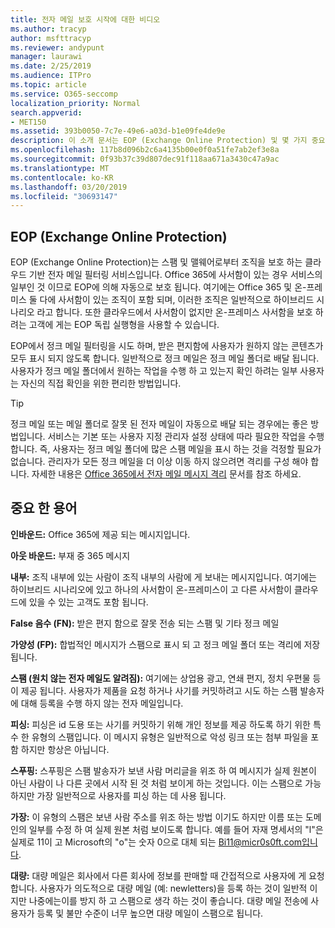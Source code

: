 ```yaml
---
title: 전자 메일 보호 시작에 대한 비디오
ms.author: tracyp
author: msfttracyp
ms.reviewer: andypunt
manager: laurawi
ms.date: 2/25/2019
ms.audience: ITPro
ms.topic: article
ms.service: O365-seccomp
localization_priority: Normal
search.appverid:
- MET150
ms.assetid: 393b0050-7c7e-49e6-a03d-b1e09fe4de9e
description: 이 소개 문서는 EOP (Exchange Online Protection) 및 몇 가지 중요 한 용어를 이해 하는 데 도움이 됩니다. 이 기능은 exchange Online 클라우드 호스팅 사서함을 보호 하는 Office 365 고객 및 exchange Server 2016와 같은 온-프레미스 사서함을 보호 하는 EOP 독립 실행형 고객에 게 적용 됩니다.
ms.openlocfilehash: 117b8d096b2c6a4135b00e0f0a51fe7ab2ef3e8a
ms.sourcegitcommit: 0f93b37c39d807dec91f118aa671a3430c47a9ac
ms.translationtype: MT
ms.contentlocale: ko-KR
ms.lasthandoff: 03/20/2019
ms.locfileid: "30693147"
---
```

## <a name="what-is-exchange-online-protection-eop"></a>EOP (Exchange Online Protection)

EOP (Exchange Online Protection)는 스팸 및 맬웨어로부터 조직을 보호 하는 클라우드 기반 전자 메일 필터링 서비스입니다. Office 365에 사서함이 있는 경우 서비스의 일부인 것 이므로 EOP에 의해 자동으로 보호 됩니다. 여기에는 Office 365 및 온-프레미스 둘 다에 사서함이 있는 조직이 포함 되며, 이러한 조직은 일반적으로 하이브리드 시나리오 라고 합니다. 또한 클라우드에서 사서함이 없지만 온-프레미스 사서함을 보호 하려는 고객에 게는 EOP 독립 실행형을 사용할 수 있습니다. 

EOP에서 정크 메일 필터링을 시도 하며, 받은 편지함에 사용자가 원하지 않는 콘텐츠가 모두 표시 되지 않도록 합니다. 일반적으로 정크 메일은 정크 메일 폴더로 배달 됩니다. 사용자가 정크 메일 폴더에서 원하는 작업을 수행 하 고 있는지 확인 하려는 일부 사용자는 자신의 직접 확인을 위한 편리한 방법입니다.  

> [!TIP]
> 정크 메일 또는 메일 폴더로 잘못 된 전자 메일이 자동으로 배달 되는 경우에는 좋은 방법입니다. 서비스는 기본 또는 사용자 지정 관리자 설정 상태에 따라 필요한 작업을 수행 합니다. 즉, 사용자는 정크 메일 폴더에 많은 스팸 메일을 표시 하는 것을 걱정할 필요가 없습니다. 관리자가 모든 정크 메일을 더 이상 이동 하지 않으려면 격리를 구성 해야 합니다. 자세한 내용은 [Office 365에서 전자 메일 메시지 격리](quarantine-email-messages.md) 문서를 참조 하세요.

## <a name="important-terms"></a>중요 한 용어

**인바운드:** Office 365에 제공 되는 메시지입니다.

**아웃 바운드:** 부재 중 365 메시지

**내부:** 조직 내부에 있는 사람이 조직 내부의 사람에 게 보내는 메시지입니다. 여기에는 하이브리드 시나리오에 있고 하나의 사서함이 온-프레미스이 고 다른 사서함이 클라우드에 있을 수 있는 고객도 포함 됩니다.

**False 음수 (FN):** 받은 편지 함으로 잘못 전송 되는 스팸 및 기타 정크 메일

**가양성 (FP):** 합법적인 메시지가 스팸으로 표시 되 고 정크 메일 폴더 또는 격리에 저장 됩니다.

**스팸 (원치 않는 전자 메일도 알려짐):** 여기에는 상업용 광고, 연쇄 편지, 정치 우편물 등이 제공 됩니다. 사용자가 제품을 요청 하거나 사기를 커밋하려고 시도 하는 스팸 발송자에 대해 등록을 수행 하지 않는 전자 메일입니다.

**피싱:** 피싱은 id 도용 또는 사기를 커밋하기 위해 개인 정보를 제공 하도록 하기 위한 특수 한 유형의 스팸입니다. 이 메시지 유형은 일반적으로 악성 링크 또는 첨부 파일을 포함 하지만 항상은 아닙니다.

**스푸핑:** 스푸핑은 스팸 발송자가 보낸 사람 머리글을 위조 하 여 메시지가 실제 원본이 아닌 사람이 나 다른 곳에서 시작 된 것 처럼 보이게 하는 것입니다. 이는 스팸으로 가능 하지만 가장 일반적으로 사용자를 피싱 하는 데 사용 됩니다.

**가장:** 이 유형의 스팸은 보낸 사람 주소를 위조 하는 방법 이기도 하지만 이름 또는 도메인의 일부를 수정 하 여 실제 원본 처럼 보이도록 합니다. 예를 들어 자재 명세서의 "l"은 실제로 11이 고 Microsoft의 "o"는 숫자 0으로 대체 되는 Bi11@micr0s0ft.com입니다.

**대량:** 대량 메일은 회사에서 다른 회사에 정보를 판매할 때 간접적으로 사용자에 게 요청 합니다. 사용자가 의도적으로 대량 메일 (예: newletters)을 등록 하는 것이 일반적 이지만 나중에는이를 방지 하 고 스팸으로 생각 하는 것이 좋습니다. 대량 메일 전송에 사용자가 등록 및 불만 수준이 너무 높으면 대량 메일이 스팸으로 됩니다.
